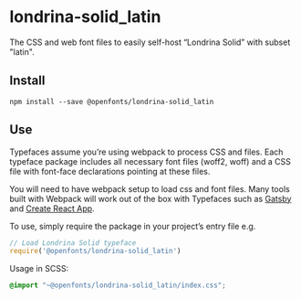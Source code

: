 
# londrina-solid_latin

The CSS and web font files to easily self-host “Londrina Solid” with subset "latin".

## Install

`npm install --save @openfonts/londrina-solid_latin`

## Use

Typefaces assume you’re using webpack to process CSS and files. Each typeface
package includes all necessary font files (woff2, woff) and a CSS file with
font-face declarations pointing at these files.

You will need to have webpack setup to load css and font files. Many tools built
with Webpack will work out of the box with Typefaces such as [Gatsby](https://github.com/gatsbyjs/gatsby)
and [Create React App](https://github.com/facebookincubator/create-react-app).

To use, simply require the package in your project’s entry file e.g.

```javascript
// Load Londrina Solid typeface
require('@openfonts/londrina-solid_latin')
```

Usage in SCSS:
```scss
@import "~@openfonts/londrina-solid_latin/index.css";
```

